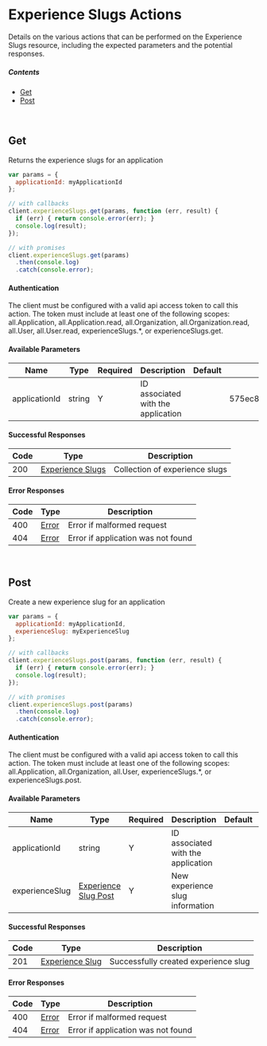 # Experience Slugs Actions

Details on the various actions that can be performed on the
Experience Slugs resource, including the expected
parameters and the potential responses.

##### Contents

*   [Get](#get)
*   [Post](#post)

<br/>

## Get

Returns the experience slugs for an application

```javascript
var params = {
  applicationId: myApplicationId
};

// with callbacks
client.experienceSlugs.get(params, function (err, result) {
  if (err) { return console.error(err); }
  console.log(result);
});

// with promises
client.experienceSlugs.get(params)
  .then(console.log)
  .catch(console.error);
```

#### Authentication
The client must be configured with a valid api access token to call this
action. The token must include at least one of the following scopes:
all.Application, all.Application.read, all.Organization, all.Organization.read, all.User, all.User.read, experienceSlugs.*, or experienceSlugs.get.

#### Available Parameters

| Name | Type | Required | Description | Default | Example |
| ---- | ---- | -------- | ----------- | ------- | ------- |
| applicationId | string | Y | ID associated with the application |  | 575ec8687ae143cd83dc4a97 |

#### Successful Responses

| Code | Type | Description |
| ---- | ---- | ----------- |
| 200 | [Experience Slugs](_schemas.md#experience-slugs) | Collection of experience slugs |

#### Error Responses

| Code | Type | Description |
| ---- | ---- | ----------- |
| 400 | [Error](_schemas.md#error) | Error if malformed request |
| 404 | [Error](_schemas.md#error) | Error if application was not found |

<br/>

## Post

Create a new experience slug for an application

```javascript
var params = {
  applicationId: myApplicationId,
  experienceSlug: myExperienceSlug
};

// with callbacks
client.experienceSlugs.post(params, function (err, result) {
  if (err) { return console.error(err); }
  console.log(result);
});

// with promises
client.experienceSlugs.post(params)
  .then(console.log)
  .catch(console.error);
```

#### Authentication
The client must be configured with a valid api access token to call this
action. The token must include at least one of the following scopes:
all.Application, all.Organization, all.User, experienceSlugs.*, or experienceSlugs.post.

#### Available Parameters

| Name | Type | Required | Description | Default | Example |
| ---- | ---- | -------- | ----------- | ------- | ------- |
| applicationId | string | Y | ID associated with the application |  | 575ec8687ae143cd83dc4a97 |
| experienceSlug | [Experience Slug Post](_schemas.md#experience-slug-post) | Y | New experience slug information |  | [Experience Slug Post Example](_schemas.md#experience-slug-post-example) |

#### Successful Responses

| Code | Type | Description |
| ---- | ---- | ----------- |
| 201 | [Experience Slug](_schemas.md#experience-slug) | Successfully created experience slug |

#### Error Responses

| Code | Type | Description |
| ---- | ---- | ----------- |
| 400 | [Error](_schemas.md#error) | Error if malformed request |
| 404 | [Error](_schemas.md#error) | Error if application was not found |

